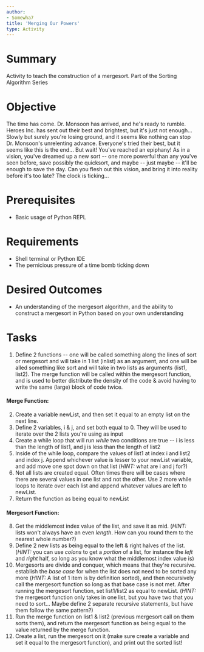 ```yaml
---
author:
- Somewha7
title: 'Merging Our Powers'
type: Activity
---
```


Summary
=======

Activity to teach the construction of a mergesort. Part of the Sorting Algorithm Series

Objective
=========

The time has come. Dr. Monsoon has arrived, and he's ready to rumble. Heroes Inc. has sent out their best and brightest, but it's just not enough... Slowly but surely you're losing ground, and it seems like nothing can stop Dr. Monsoon's unrelenting advance. Everyone's tried their best, but it seems like this is the end... But wait! You've reached an epiphany! As in a vision, you've dreamed up a new sort -- one more powerful than any you've seen before, save possibly the quicksort, and maybe -- just maybe -- it'll be enough to save the day. Can you flesh out this vision, and bring it into reality before it's too late? The clock is ticking...

Prerequisites
=============

-   Basic usage of Python REPL


Requirements
============

-   Shell terminal or Python IDE
-   The pernicious pressure of a time bomb ticking down

Desired Outcomes
================

-   An understanding of the mergesort algorithm, and the ability to construct a mergesort in Python based on your own understanding

Tasks
=====

1.   Define 2 functions -- one will be called something along the lines of sort or mergesort and will take in 1 list (inlist) as an argument, and one will be alled something like sort and will take in two lists as arguments (list1, list2). The merge function will be called within the mergesort function, and is used to better distribute the density of the code & avoid having to write the same (large) block of code twice.
####  Merge Function:
2.  Create a variable newList, and then set it equal to an empty list on the next line.
3.  Define 2 variables, i & j, and set both equal to 0. They will be used to iterate over the 2 lists you're using as input
4.  Create a while loop that will run *while* two conditions are true -- i is less than the length of list1, and j is less than the length of list2
5.  Inside of the while loop, compare the values of list1 at index i and list2 and index j. Append whichever value is lesser to your newList variable, and add move one spot down on that list (*HINT:* what are i and j for?)
6.  Not all lists are created equal. Often times there will be cases where there are several values in one list and not the other. Use 2 more while loops to iterate over each list and append whatever values are left to newList.
7.  Return the function as being equal to newList

####  Mergesort Function:
8.  Get the middlemost index value of the list, and save it as mid. (*HINT:* lists won't always have an even *length*. How can you round them to the nearest whole number?)
9.  Define 2 new lists as being equal to the left & right halves of the list. (*HINT:* you can use *colons* to get a *portion* of a list, for instance the *left* and *right* half, so long as you know what the middlemost index value is)
10.  Mergesorts are divide and conquer, which means that they're recursive. establish the *base case* for when the list does not need to be sorted any more (*HINT:* A list of 1 item is by definition sorted), and then recursively call the mergesort function so long as that base case is not met. After running the mergesort function, set list1/list2 as equal to newList. (*HINT:* the mergesort function only takes in one list, but you have two that you need to sort... Maybe define 2 separate recursive statements, but have them follow the same pattern?)
11.  Run the merge function on list1 & list2 (previous mergesort call on them sorts them), and return the mergesort function as being equal to the value returned by the merge function.
12. Create a list, run the mergesort on it (make sure create a variable and set it equal to the mergesort function), and print out the sorted list!
